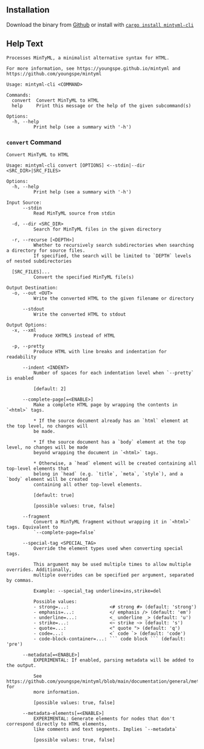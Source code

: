 ## Installation

Download the binary from [Github](https://github.com/youngspe/mintyml/releases/latest)
or install with [`cargo install mintyml-cli`](https://crates.io/crates/mintyml-cli)

## Help Text

    Processes MinTyML, a minimalist alternative syntax for HTML.

    For more information, see https://youngspe.github.io/mintyml and https://github.com/youngspe/mintyml

    Usage: mintyml-cli <COMMAND>

    Commands:
      convert  Convert MinTyML to HTML
      help     Print this message or the help of the given subcommand(s)

    Options:
      -h, --help
              Print help (see a summary with '-h')

### `convert` Command

    Convert MinTyML to HTML

    Usage: mintyml-cli convert [OPTIONS] <--stdin|--dir <SRC_DIR>|SRC_FILES>

    Options:
      -h, --help
              Print help (see a summary with '-h')

    Input Source:
          --stdin
              Read MinTyML source from stdin

      -d, --dir <SRC_DIR>
              Search for MinTyML files in the given directory

      -r, --recurse [<DEPTH>]
              Whether to recursively search subdirectories when searching a directory for source files.
              If specified, the search will be limited to `DEPTH` levels of nested subdirectories

      [SRC_FILES]...
              Convert the specified MinTyML file(s)

    Output Destination:
      -o, --out <OUT>
              Write the converted HTML to the given filename or directory

          --stdout
              Write the converted HTML to stdout

    Output Options:
      -x, --xml
              Produce XHTML5 instead of HTML

      -p, --pretty
              Produce HTML with line breaks and indentation for readability

          --indent <INDENT>
              Number of spaces for each indentation level when `--pretty` is enabled
              
              [default: 2]

          --complete-page[=<ENABLE>]
              Make a complete HTML page by wrapping the contents in `<html>` tags.
              
              * If the source document already has an `html` element at the top level, no changes will
              be made.
              
              * If the source document has a `body` element at the top level, no changes will be made
              beyond wrapping the document in `<html>` tags.
              
              * Otherwise, a `head` element will be created containing all top-level elements that
              belong in `head` (e.g. `title`, `meta`, `style`), and a `body` element will be created
              containing all other top-level elements.
              
              [default: true]
              
              [possible values: true, false]

          --fragment
              Convert a MinTyML fragment without wrapping it in `<html>` tags. Equivalent to
              `--complete-page=false`

          --special-tag <SPECIAL_TAG>
              Override the element types used when converting special tags.
              
              This argument may be used multiple times to allow multiple overrides. Additionally,
              multiple overrides can be specified per argument, separated by commas.
              
              Example: --special_tag underline=ins,strike=del

              Possible values:
              - strong=...:               <# strong #> (default: 'strong')
              - emphasis=...:             </ emphasis /> (default: 'em')
              - underline=...:            <_ underline _> (default: 'u')
              - strike=...:               <~ strike ~> (default: 's')
              - quote=...:                <" quote "> (default: 'q')
              - code=...:                 <` code `> (default: 'code')
              - code-block-container=...: ``` code block ``` (default: 'pre')

          --metadata[=<ENABLE>]
              EXPERIMENTAL: If enabled, parsing metadata will be added to the output.
              
              See https://github.com/youngspe/mintyml/blob/main/documentation/general/metadata.md for
              more information.
              
              [possible values: true, false]

          --metadata-elements[=<ENABLE>]
              EXPERIMENTAL: Generate elements for nodes that don't correspond directly to HTML elements,
              like comments and text segments. Implies `--metadata`
              
              [possible values: true, false]
